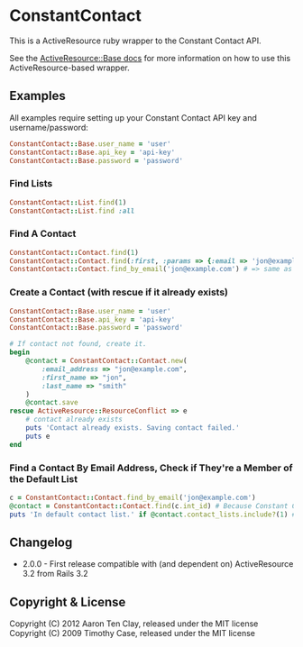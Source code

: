 ConstantContact
===============
This is a ActiveResource ruby wrapper to the Constant Contact API.

See the [ActiveResource::Base docs](http://api.rubyonrails.org/classes/ActiveResource/Base.html) for more information on how to use this ActiveResource-based wrapper.

Examples
--------

All examples require setting up your Constant Contact API key and username/password:

```ruby
ConstantContact::Base.user_name = 'user'
ConstantContact::Base.api_key = 'api-key'
ConstantContact::Base.password = 'password'
```

### Find Lists

```ruby
ConstantContact::List.find(1)
ConstantContact::List.find :all
```

### Find A Contact

```ruby
ConstantContact::Contact.find(1)
ConstantContact::Contact.find(:first, :params => {:email => 'jon@example.com'})
ConstantContact::Contact.find_by_email('jon@example.com') # => same as previous line
```

### Create a Contact (with rescue if it already exists)

```ruby
ConstantContact::Base.user_name = 'user'
ConstantContact::Base.api_key = 'api-key'
ConstantContact::Base.password = 'password'

# If contact not found, create it.
begin
	@contact = ConstantContact::Contact.new(
		:email_address => "jon@example.com",
		:first_name => "jon",
		:last_name => "smith"
	)
	@contact.save
rescue ActiveResource::ResourceConflict => e
	# contact already exists
	puts 'Contact already exists. Saving contact failed.'
	puts e
end
```

### Find a Contact By Email Address, Check if They're a Member of the Default List

```ruby
c = ConstantContact::Contact.find_by_email('jon@example.com')
@contact = ConstantContact::Contact.find(c.int_id) # Because Constant Contact doesn't return a full contact when searching by email
puts 'In default contact list.' if @contact.contact_lists.include?(1) # contact_lists is an array of list ids
```

Changelog
---------

* 2.0.0 - First release compatible with (and dependent on) ActiveResource 3.2 from Rails 3.2


Copyright & License
-------------------

Copyright (C) 2012 Aaron Ten Clay, released under the MIT license
Copyright (C) 2009 Timothy Case, released under the MIT license